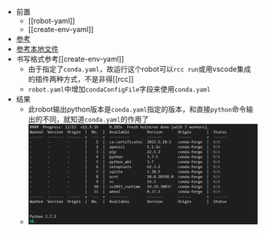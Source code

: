 - 前置
  - [[robot-yaml]]
  - [[create-env-yaml]]
- [参考](https://robocorp.com/docs/setup/environment-control)
- [参考本地文件](../example/robot-yaml/conda/conda.yaml)
- 书写格式参考[[create-env-yaml]]
  - 由于指定了`conda.yaml`，故运行这个robot可以`rcc run`或用vscode集成的插件两种方式，不是非得[[rcc]]
  - `robot.yaml`中增加`condaConfigFile`字段来使用`conda.yaml`
- 结果
  - 此robot输出python版本是`conda.yaml`指定的版本，和直接`python`命令输出的不同，就知道`conda.yaml`的作用了
  - ![](conda-yaml-example.png)